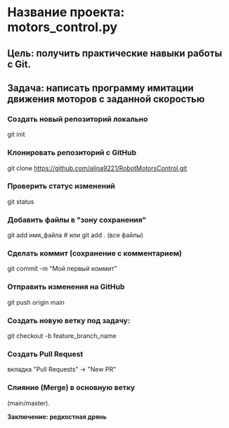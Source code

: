 # Название проекта: motors_control.py
## Цель: получить практические навыки работы с Git. 
## Задача: написать программу имитации движения моторов с заданной скоростью

### Создать новый репозиторий локально
git init

### Клонировать репозиторий с GitHub
git clone https://github.com/alina9221/RobotMotorsControl.git

### Проверить статус изменений
git status

### Добавить файлы в "зону сохранения"
git add имя_файла  # или git add . (все файлы)

### Сделать коммит (сохранение с комментарием)
git commit -m "Мой первый коммит"

### Отправить изменения на GitHub
git push origin main

### Создать новую ветку под задачу:
git checkout -b feature_branch_name

### Создать Pull Request 
вкладка "Pull Requests" → "New PR"

### Слияние (Merge) в основную ветку 
(main/master).

**Заключение: редкостная дрянь**
